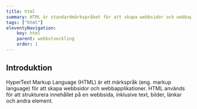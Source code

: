 ```yaml
---
title: html
summary: HTML är standardmärkspråket för att skapa webbsidor och webbapplikationer.
tags: ["html"]
eleventyNavigation:
    key: html
    parent: webbutveckling
    order: 1
---
```




## Introduktion

HyperText Markup Language (HTML) är ett märkspråk (eng. markup language) för att skapa webbsidor och webbapplikationer. HTML används för att strukturera innehållet på en webbsida, inklusive text, bilder, länkar och andra element.